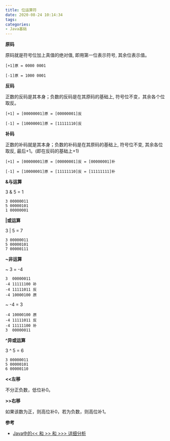 ```yaml
---
title: 位运算符
date: 2020-08-24 10:14:34
tags:
categories:
- Java基础
---
```


**原码**

原码就是符号位加上真值的绝对值, 即用第一位表示符号, 其余位表示值。

```
[+1]原 = 0000 0001

[-1]原 = 1000 0001
```

**反码**

正数的反码是其本身；负数的反码是在其原码的基础上, 符号位不变，其余各个位取反。

```
[+1] = [00000001]原 = [00000001]反

[-1] = [10000001]原 = [11111110]反
```

**补码**

正数的补码就是其本身；负数的补码是在其原码的基础上, 符号位不变, 其余各位取反, 最后+1。(即在反码的基础上+1)

```
[+1] = [00000001]原 = [00000001]反 = [00000001]补

[-1] = [10000001]原 = [11111110]反 = [11111111]补
```

**&与运算**

3 & 5 = 1

```
3 00000011
5 00000101
1 00000001
```

**|或运算**

3 | 5 = 7

```
3 00000011 
5 00000101
7 00000111
```

**~非运算**

~ 3 = -4

```
3  00000011
-4 11111100 补
-4 11111011 反
-4 10000100 原
```

~ -4 = 3

```
-4 10000100 原
-4 11111011 反
-4 11111100 补
3  00000011
```

**^异或运算**

3 ^ 5 = 6

```
3 00000011
5 00000101
6 00000110
```

**<<左移**

不分正负数，低位补0。

**>>右移**

如果该数为正，则高位补0，若为负数，则高位补1。

**参考**

+ [Java中的<< 和 >> 和 >>> 详细分析](https://www.cnblogs.com/chuijingjing/p/9405598.html)

